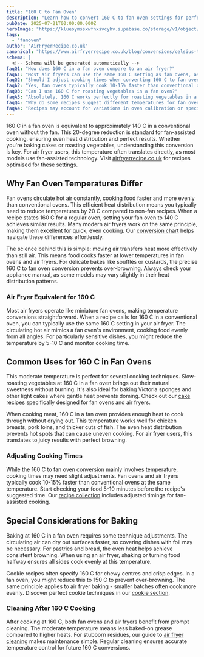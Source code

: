 ```yaml
---
title: "160 C to Fan Oven"
description: "Learn how to convert 160 C to fan oven settings for perfect baking. Includes air fryer equivalents and temperature tips for UK kitchens."
pubDate: 2025-07-21T00:00:00.000Z
heroImage: "https://klueoymssxwfnxsvcyhv.supabase.co/storage/v1/object/public/Shmucket/160-c-to-fan-oven.png"
tags:
  - "fanoven"
author: "AirFryerRecipe.co.uk"
canonical: "https://www.airfryerrecipe.co.uk/blog/conversions/celsius-to-fan-oven/160-c-to-fan-oven"
schema: |
  <!-- Schema will be generated automatically -->
faqQ1: "How does 160 C in a fan oven compare to an air fryer?"
faqA1: "Most air fryers can use the same 160 C setting as fan ovens, as both use circulating hot air. The main difference is capacity - air fryers cook smaller batches faster due to their compact size."
faqQ2: "Should I adjust cooking times when converting 160 C to fan oven?"
faqA2: "Yes, fan ovens typically cook 10-15% faster than conventional ovens at the same temperature. Start checking food 5-10 minutes before the recipe's suggested time when using 160 C in a fan oven."
faqQ3: "Can I use 160 C for roasting vegetables in a fan oven?"
faqA3: "Absolutely. 160 C works perfectly for roasting vegetables in a fan oven, creating tender interiors with caramelised edges. The circulating air ensures even cooking without needing to stir as frequently."
faqQ4: "Why do some recipes suggest different temperatures for fan ovens?"
faqA4: "Recipes may account for variations in oven calibration or specific dish requirements. Always trust your oven thermometer - actual temperatures can differ from the dial setting, especially at 160 C."
---
```

<p>160 C in a fan oven is equivalent to approximately 140 C in a conventional oven without the fan. This 20-degree reduction is standard for fan-assisted cooking, ensuring even heat distribution and perfect results. Whether you're baking cakes or roasting vegetables, understanding this conversion is key. For air fryer users, this temperature often translates directly, as most models use fan-assisted technology. Visit <a href=https://www.airfryerrecipe.co.uk>airfryerrecipe.co.uk</a> for recipes optimised for these settings.</p>

<h2>Why Fan Oven Temperatures Differ</h2>
<p>Fan ovens circulate hot air constantly, cooking food faster and more evenly than conventional ovens. This efficient heat distribution means you typically need to reduce temperatures by 20 C compared to non-fan recipes. When a recipe states 160 C for a regular oven, setting your fan oven to 140 C achieves similar results. Many modern air fryers work on the same principle, making them excellent for quick, even cooking. Our <a href=https://www.airfryerrecipe.co.uk/air-fryer-conversion-chart>conversion chart</a> helps navigate these differences effortlessly.</p>

<p>The science behind this is simple: moving air transfers heat more effectively than still air. This means food cooks faster at lower temperatures in fan ovens and air fryers. For delicate bakes like soufflés or custards, the precise 160 C to fan oven conversion prevents over-browning. Always check your appliance manual, as some models may vary slightly in their heat distribution patterns.</p>

<h3>Air Fryer Equivalent for 160 C</h3>
<p>Most air fryers operate like miniature fan ovens, making temperature conversions straightforward. When a recipe calls for 160 C in a conventional oven, you can typically use the same 160 C setting in your air fryer. The circulating hot air mimics a fan oven's environment, cooking food evenly from all angles. For particularly sensitive dishes, you might reduce the temperature by 5-10 C and monitor cooking time.</p>

<h2>Common Uses for 160 C in Fan Ovens</h2>
<p>This moderate temperature is perfect for several cooking techniques. Slow-roasting vegetables at 160 C in a fan oven brings out their natural sweetness without burning. It's also ideal for baking Victoria sponges and other light cakes where gentle heat prevents doming. Check out our <a href=https://www.airfryerrecipe.co.uk/recipe-category/cakes>cake recipes</a> specifically designed for fan ovens and air fryers.</p>

<p>When cooking meat, 160 C in a fan oven provides enough heat to cook through without drying out. This temperature works well for chicken breasts, pork loins, and thicker cuts of fish. The even heat distribution prevents hot spots that can cause uneven cooking. For air fryer users, this translates to juicy results with perfect browning.</p>

<h3>Adjusting Cooking Times</h3>
<p>While the 160 C to fan oven conversion mainly involves temperature, cooking times may need slight adjustments. Fan ovens and air fryers typically cook 10-15% faster than conventional ovens at the same temperature. Start checking your food 5-10 minutes before the recipe's suggested time. Our <a href=https://www.airfryerrecipe.co.uk/recipes>recipe collection</a> includes adjusted timings for fan-assisted cooking.</p>

<h2>Special Considerations for Baking</h2>
<p>Baking at 160 C in a fan oven requires some technique adjustments. The circulating air can dry out surfaces faster, so covering dishes with foil may be necessary. For pastries and bread, the even heat helps achieve consistent browning. When using an air fryer, shaking or turning food halfway ensures all sides cook evenly at this temperature.</p>

<p>Cookie recipes often specify 160 C for chewy centres and crisp edges. In a fan oven, you might reduce this to 150 C to prevent over-browning. The same principle applies to air fryer baking - smaller batches often cook more evenly. Discover perfect cookie techniques in our <a href=https://www.airfryerrecipe.co.uk/recipe-category/cookies>cookie section</a>.</p>

<h3>Cleaning After 160 C Cooking</h3>
<p>After cooking at 160 C, both fan ovens and air fryers benefit from prompt cleaning. The moderate temperature means less baked-on grease compared to higher heats. For stubborn residues, our guide to <a href=https://www.airfryerrecipe.co.uk/air-fryer-cleaner>air fryer cleaning</a> makes maintenance simple. Regular cleaning ensures accurate temperature control for future 160 C conversions.</p>
